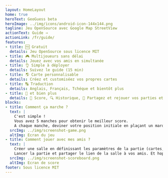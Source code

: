 ```yaml
---
layout: HomeLayout
home: true
heroText: GeoGuess beta
heroImage: ../img/icons/android-icon-144x144.png
tagline: Jeu OpenSource avec Google Map StreetView  
actionText: Guide →
actionLink: /fr/guide/
features:
- title: 🆓 Gratuit
  details: Jeu OpenSource sous licence MIT
- title: 🎮 Multijoueurs sans délai
  details: Jouez avec vos amis en simultanée
- title: 👌 Simple à déployer
  details: Suivez le guide (15 min) 
- title: 🌎 Carte personnalisable
  details: Créez et customiséez vos propres cartes
- title: 🔠 Traduction
  details: Anglais, Français, Tchéque et bientôt plus
- title: 🐙 et bien plus
  details: 🥇 Score, 🔍 Historique, 🔗 Partagez et rejouer vos parties et +
blocks:
- title: Comment ça marche ?
  text: |
    C'est simple !
    Vous avez 5 manches pour obtenir le meilleur score.
    A chaque manche, deviner votre position initiale en plaçant un marqueur sur la carte.
  srcImg: ../img/screenshot-game.png
  altImg: Ecran du jeu
- title: Comment jouer avec mes amis ?
  text: |
    Créer une salle en définissant les paramètres de la partie (cartes, limite de temps, nombre de joueurs).
    Lancer la partie et partager le lien de la salle à vos amis. Et hop, c'est parti !!! 🚗💨
  srcImg: ../img/screenshot-scoreboard.png
  altImg: Ecran de score  
footer: Sous licence MIT
---
```






<!--imageSocial"https://demo.geoguess.games/img/social.jpeg"-->